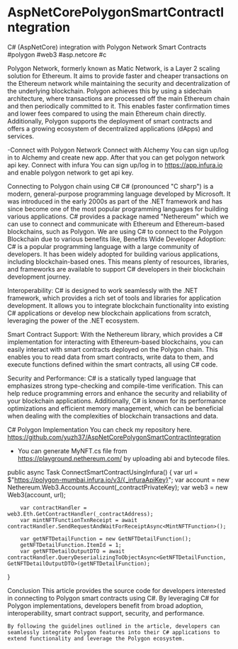# AspNetCorePolygonSmartContractIntegration

C# (AspNetCore) integration with Polygon Network Smart Contracts
#polygon #web3 #asp.netcore #c

Polygon Network, formerly known as Matic Network, is a Layer 2 scaling solution for Ethereum. It aims to provide faster and cheaper transactions on the Ethereum network while maintaining the security and decentralization of the underlying blockchain. Polygon achieves this by using a sidechain architecture, where transactions are processed off the main Ethereum chain and then periodically committed to it. This enables faster confirmation times and lower fees compared to using the main Ethereum chain directly. Additionally, Polygon supports the deployment of smart contracts and offers a growing ecosystem of decentralized applications (dApps) and services.

-Connect with Polygon Network
 Connect with Alchemy
 You can sign up/log in to Alchemy and create new app. After that you can get polygon network api key.
 Connect with infura
 You can sign up/log in to https://app.infura.io and enable polygon network to get api key.

 Connecting to Polygon chain using C#
 C# (pronounced "C sharp") is a modern, general-purpose programming language developed by Microsoft. It was introduced in the early 2000s as part of the .NET framework and has since become one of the most popular programming languages for building various applications. C# provides a package named "Nethereum" which we can use to connect and communicate with Ethereum and Ethereum-based blockchains, such as Polygon. We are using C# to connect to the Polygon Blockchain due to various benefits like, 
 Benefits
 Wide Developer Adoption: C# is a popular programming language with a large community of developers. It has been widely adopted for building various applications, including blockchain-based ones. This means plenty of resources, libraries, and frameworks are available to support C# developers in their blockchain development journey.

 Interoperability: C# is designed to work seamlessly with the .NET framework, which provides a rich set of tools and libraries for application development. It allows you to integrate blockchain functionality into existing C# applications or develop new blockchain applications from scratch, leveraging the power of the .NET ecosystem.

 Smart Contract Support: With the Nethereum library, which provides a C# implementation for interacting with Ethereum-based blockchains, you can easily interact with smart contracts deployed on the Polygon chain. This enables you to read data from smart contracts, write data to them, and execute functions defined within the smart contracts, all using C# code.

 Security and Performance:  C# is a statically typed language that emphasizes strong type-checking and compile-time verification. This can help reduce programming errors and enhance the security and reliability of your blockchain applications. Additionally, C# is known for its performance optimizations and efficient memory management, which can be beneficial when dealing with the complexities of blockchain transactions and data.

 C# Polygon Implementation
 You can check my repository here.
 https://github.com/yuzh37/AspNetCorePolygonSmartContractIntegration
 * You can generate MyNFT.cs file from https://playground.nethereum.com/ by uploading abi and bytecode files.

  public async Task ConnectSmartContractUsingInfura()
  {
	    var url = $"https://polygon-mumbai.infura.io/v3/{_infuraApiKey}";
	    var account = new Nethereum.Web3.Accounts.Account(_contractPrivateKey);
	    var web3 = new Web3(account, url);

	    var contractHandler = web3.Eth.GetContractHandler(_contractAddress);
	    var mintNFTFunctionTxnReceipt = await contractHandler.SendRequestAndWaitForReceiptAsync<MintNFTFunction>();

	    var getNFTDetailFunction = new GetNFTDetailFunction();
	    getNFTDetailFunction.ItemId = 1;
	    var getNFTDetailOutputDTO = await contractHandler.QueryDeserializingToObjectAsync<GetNFTDetailFunction, GetNFTDetailOutputDTO>(getNFTDetailFunction);
  }

  Conclusion
	This article provides the source code for developers interested in connecting to Polygon smart contracts using C#. By leveraging C# for Polygon implementations, developers benefit from broad adoption, interoperability, smart contract support, security, and performance.

	By following the guidelines outlined in the article, developers can seamlessly integrate Polygon features into their C# applications to extend functionality and leverage the Polygon ecosystem.
